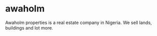 # awaholm
Awaholm properties is a real estate company in Nigeria. We sell lands, buildings and lot more.
